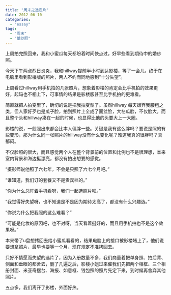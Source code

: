 ```yaml
---
title: "周末之选底片"
date: 2012-06-10
categories: 
  - "essay"
tags: 
  - "周末"
  - "婚纱照"
---
```


上周拍完照回来，我和小蜜瓜每天都盼着时间快点过，好早些看到期待中的婚纱照。

今天下午两点烈日炎炎，我和hillway提前半小时到达影楼，等了一会儿，终于在电脑里看到影楼版的照片，两人不约而同地感到“十分失望”。

上周看过hillway用手机拍的几张照片，想象着影楼的肯定会比手机拍的效果更好，起码也不相上下，可事情的结果是影楼版甚至比手机拍的更难看。

简直就把人拍变型了，确切的说是把我拍变型了。虽然hillway 每天嫌弃我腰粗之类，但人家好歹也是瓜子脸，拍到照片上全成了面盆脸，大冬瓜脸，不仅脸大，而且整个头和hillway凑在一起的时候，也显得比他的头要大上一大圈。

影楼的说，一般照出来都会比本人偏胖一些。关键是我有这么胖吗？要说是照的有些变形，那为什么同一张照片的hillway没有什么变化呢？难道我真的很胖吗？真郁闷。

不仅脸照的很大，而且感觉两个人在整个背景前的位置和比例也不是很理想，本来室内背景和海边挺漂亮，都没有拍出想要的感觉。

“摄影师说他照了六七年，不会是只照了六七个月吧。”

“谁知道，我们订的套餐又不是贵宾档的。”

“你为什么总盯着手机看呀，我们一起选照片呗。”

“我觉得好失望呀，也不知道是不是因为期待太高了，都没有什么兴趣选。”

“你说为什么把我照的这么难看？”

“可能是化妆的原因吧，也不对呀，当天看着挺好的，而且用手机拍也不是这个效果呀。”

本来带了u盘想拷回去给小蜜瓜看看的，结果电脑上的接口被影楼堵上了，他们说要想拿照片，最早也要等一个月，现在规定不准拷回去。

只好不情愿而失望的选片了，因为入册数量不多，我们商量着把单身照、拍后背、侧面和垂眼的都舍去，删了几遍之后，影楼小姐过来催我们先把两个相框、三个相册封面、米亚奇摆台、海报、如意框、钱包照的照片先定下来，到时候再舍弃其他照片。

五点多，我们离开了影楼，外面好热。
